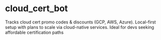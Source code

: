 # cloud_cert_bot
Tracks cloud cert promo codes &amp; discounts (GCP, AWS, Azure). Local-first setup with plans to scale via cloud-native services. Ideal for devs seeking affordable certification paths
